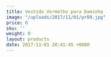 ```yaml
---
title: Vestido Vermelho para Daminha
image: "/uploads/2017/11/01/pr89.jpg"
price: 0
sku: ''
weight: 0
layout: products
date: 2017-11-01 20:41:45 +0000
---
```

